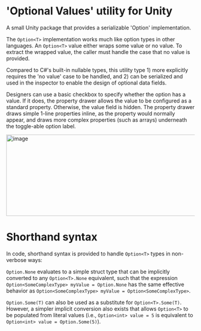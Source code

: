 # 'Optional Values' utility for Unity
A small Unity package that provides a serializable 'Option' implementation.

The `Option<T>` implementation works much like option types in other languages. An `Option<T>` value either wraps some value or no value. To extract the wrapped value, the caller must handle the case that no value is provided.

Compared to C#'s built-in nullable types, this utility type 1) more explicitly requires the 'no value' case to be handled, and 2) can be serialized and used in the inspector to enable the design of optional data fields.

Designers can use a basic checkbox to specify whether the option has a value. If it does, the property drawer allows the value to be configured as a standard property. Otherwise, the value field is hidden. The property drawer draws simple 1-line properties inline, as the property would normally appear, and draws more complex properties (such as arrays) underneath the toggle-able option label.

<img width="557" height="217" alt="image" src="https://github.com/user-attachments/assets/24b231be-cbd1-44d3-a93d-447cd2fed478" />

# Shorthand syntax
In code, shorthand syntax is provided to handle `Option<T>` types in non-verbose ways:

`Option.None` evaluates to a simple struct type that can be implicitly converted to any `Option<T>.None` equivalent, such that the expression `Option<SomeComplexType> myValue = Option.None` has the same effective behavior as `Option<SomeComplexType> myValue = Option<SomeComplexType>`.

`Option.Some(T)` can also be used as a substitute for `Option<T>.Some(T)`. However, a simpler implicit conversion also exists that allows `Option<T>` to be populated from literal values (i.e., `Option<int> value = 5` is equivalent to `Option<int> value = Option.Some(5)`).
